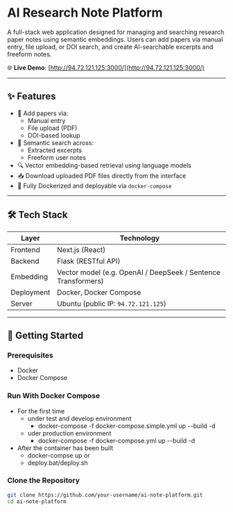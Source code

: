 # AI Research Note Platform

A full-stack web application designed for managing and searching research paper notes using semantic embeddings. Users can add papers via manual entry, file upload, or DOI search, and create AI-searchable excerpts and freeform notes.

🌐 **Live Demo**: [http://94.72.121.125:3000/](http://94.72.121.125:3000/)

---

## ✨ Features

- 📄 Add papers via:
  - Manual entry
  - File upload (PDF)
  - DOI-based lookup
- 🧠 Semantic search across:
  - Extracted excerpts
  - Freeform user notes
- 🔍 Vector embedding-based retrieval using language models
- 📥 Download uploaded PDF files directly from the interface
- 🧰 Fully Dockerized and deployable via `docker-compose`

---

## 🛠 Tech Stack

| Layer      | Technology           |
|------------|----------------------|
| Frontend   | Next.js (React)      |
| Backend    | Flask (RESTful API)  |
| Embedding  | Vector model (e.g. OpenAI / DeepSeek / Sentence Transformers) |
| Deployment | Docker, Docker Compose |
| Server     | Ubuntu (public IP: `94.72.121.125`) |

---

## 🚀 Getting Started

### Prerequisites

- Docker
- Docker Compose

### Run With Docker Compose

- For the first time
  - under test and develop environment
    - docker-compose -f docker-compose.simple.yml up --build -d 
  - uder production environment
    - docker-compose -f docker-compose.yml up --build -d
- After the container has been built
  - docker-compse up
  or
  - deploy.bat/deploy.sh

### Clone the Repository

```bash
git clone https://github.com/your-username/ai-note-platform.git
cd ai-note-platform


